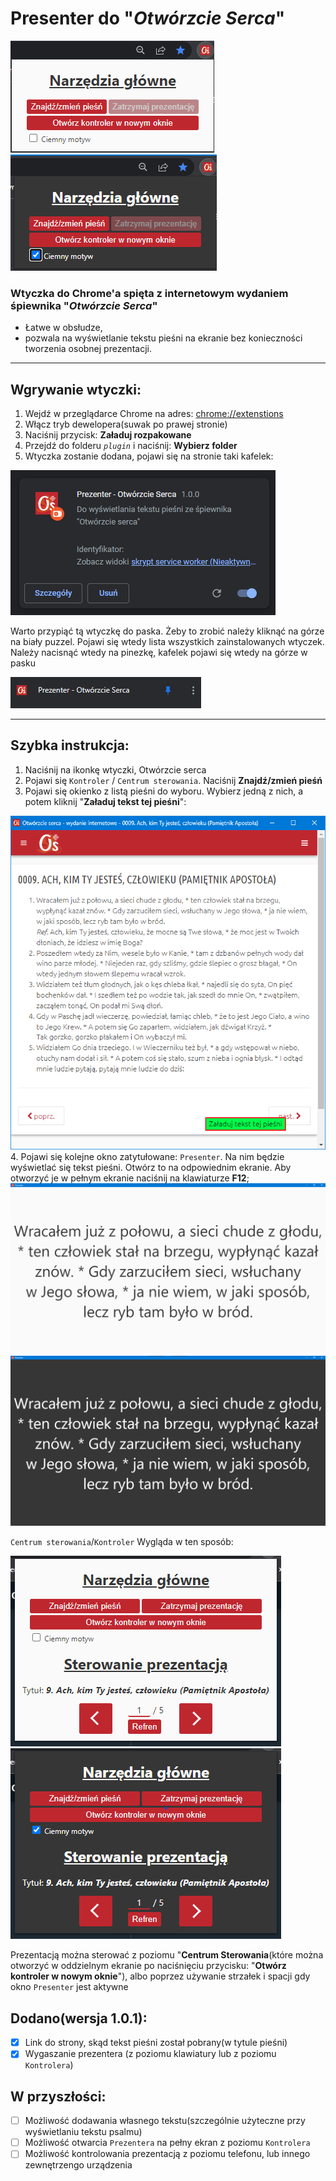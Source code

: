 # Presenter do "*Otwórzcie Serca*"
![jasne centrum dowodzenia](preview/light_centre.png)
![ciemne centrum dowodzenia](preview/dark_centre.png)

### Wtyczka do Chrome'a spięta z internetowym wydaniem śpiewnika "*Otwórzcie Serca*"

- Łatwe w obsłudze, 
- pozwala na wyświetlanie tekstu pieśni na ekranie bez konieczności tworzenia osobnej prezentacji.

---
## Wgrywanie wtyczki:
1. Wejdź w przeglądarce Chrome na adres: [chrome://extenstions](chrome://extenstions)
2. Włącz tryb dewelopera(suwak po prawej stronie)
3. Naciśnij przycisk: **Załaduj rozpakowane**
4. Przejdź do folderu *`plugin`* i naciśnij: **Wybierz folder**
5. Wtyczka zostanie dodana, pojawi się na stronie taki kafelek:

![loaded exenstion](preview/loaded_extenstion.png)

Warto przypiąć tą wtyczkę do paska. Żeby to zrobić należy kliknąć na górze na biały puzzel. Pojawi się wtedy lista wszystkich zainstalowanych wtyczek. Należy nacisnąć wtedy na pinezkę, kafelek pojawi się wtedy na górze w pasku

![pinned extension](preview/pinned.png)

---
## Szybka instrukcja:
1. Naciśnij na ikonkę wtyczki, Otwórzcie serca
2. Pojawi się `Kontroler` / `Centrum sterowania`. Naciśnij **Znajdź/zmień pieśń**
3. Pojawi się okienko z listą pieśni do wyboru. Wybierz jedną z nich, a potem kliknij "**Załaduj tekst tej pieśni**":

![song_searcher.png](preview/song_search.png)
4. Pojawi się kolejne okno zatytułowane: `Presenter`. Na nim będzie wyświetlać się tekst pieśni. Otwórz to na odpowiednim ekranie. Aby otworzyć je w pełnym ekranie naciśnij na klawiaturze **F12**;
![](preview/light_presenter.png)
![](preview/dark_presenter.png)

`Centrum sterowania`/`Kontroler` Wygląda w ten sposób:

![](preview/light_ready_centre.png) ![](preview/dark_ready_centre.png)

Prezentacją można sterować z poziomu "**Centrum Sterowania**(które można otworzyć w oddzielnym ekranie po naciśnięciu przycisku: "**Otwórz kontroler w nowym oknie**"), albo poprzez używanie strzałek i spacji gdy okno `Presenter` jest aktywne
## Dodano(wersja 1.0.1):
- [x] Link do strony, skąd tekst pieśni został pobrany(w tytule pieśni)
- [x] Wygaszanie prezentera (z poziomu klawiatury lub z poziomu `Kontrolera`) 
## W przyszłości:
- [ ] Możliwość dodawania własnego tekstu(szczególnie użyteczne przy wyświetlaniu tekstu psalmu)
- [ ] Możliwość otwarcia `Prezentera` na pełny ekran z poziomu `Kontrolera`
- [ ] Możliwość kontrolowania prezentacją z poziomu telefonu, lub innego zewnętrzengo urządzenia